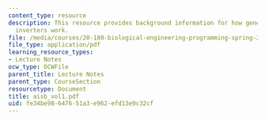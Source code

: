 ```yaml
---
content_type: resource
description: This resource provides background information for how genetically encoded
  inverters work.
file: /media/courses/20-180-biological-engineering-programming-spring-2006/fe34be98647651a3e962efd13e9c32cf_aisb_vol1.pdf
file_type: application/pdf
learning_resource_types:
- Lecture Notes
ocw_type: OCWFile
parent_title: Lecture Notes
parent_type: CourseSection
resourcetype: Document
title: aisb_vol1.pdf
uid: fe34be98-6476-51a3-e962-efd13e9c32cf
---
```


